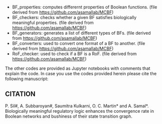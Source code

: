 * BF_properties: computes differernt properties of Boolean functions. (file derived from https://github.com/asamallab/MCBF)
* BF_checkers: checks whether a given BF satisfies biologically meaningful properties. (file derived from https://github.com/asamallab/MCBF)
* BF_generators: generates a list of different types of BFs. (file derived from https://github.com/asamallab/MCBF)
* BF_converters: used to convert one format of a BF to another. (file derived from https://github.com/asamallab/MCBF)
* RoF_checker: used to check if a BF is a RoF. (file derived from https://github.com/asamallab/MCBF)

The other codes are provided as Jupyter notebooks with comments that explain the code. In case you use the codes provided herein please cite the following manuscript:

## CITATION
P. Sil#, A. Subbaroyan#, Saumitra Kulkarni, O. C. Martin* and A. Samal*. Biologically meaningful regulatory logic enhances the convergence rate in Boolean networks and bushiness of their state transition graph.
